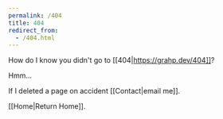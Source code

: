 ```yaml
---
permalink: /404
title: 404
redirect_from:
  - /404.html
---
```


How do I know you didn't go to [[404|https://grahp.dev/404]]?

Hmm...

If I deleted a page on accident [[Contact|email me]].

[[Home|Return Home]].
